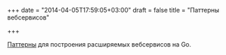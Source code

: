 +++
date = "2014-04-05T17:59:05+03:00"
draft = false
title = "Паттерны вебсервисов"

+++

<p><a href="http://www.infoq.com/presentations/go-patterns-scalability">Паттерны</a> для построения расширяемых вебсервисов на Go.</p>


